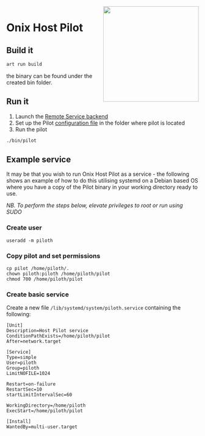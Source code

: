 <img src="https://raw.githubusercontent.com/gatblau/onix/develop/piloth/pilot.png" width="250" align="right"/>

# Onix Host Pilot

## Build it

```bash
art run build
```

the binary can be found under the created bin folder.

## Run it

1. Launch the [Remote Service backend](https://github.com/gatblau/onix/tree/develop/rem/docker)
2. Set up the Pilot [configuration file](.pilot) in the folder where pilot is located
3. Run the pilot

```bash
./bin/pilot
```

## Example service

It may be that you wish to run Onix Host Pilot as a service - the following shows an example of how to do this utilising systemd on a Debian based OS where you have a copy of the Pilot binary in your working directory ready to use.

*NB. To perform the steps below, elevate privileges to root or run using SUDO*

### Create user

```
useradd -m piloth
```

### Copy pilot and set permissions
```
cp pilot /home/piloth/.
chown piloth:piloth /home/piloth/pilot
chmod 700 /home/piloth/pilot
```

### Create basic service

Create a new file `/lib/systemd/system/piloth.service` containing the following:

```
[Unit]
Description=Host Pilot service
ConditionPathExists=/home/piloth/pilot
After=network.target
 
[Service]
Type=simple
User=piloth
Group=piloth
LimitNOFILE=1024

Restart=on-failure
RestartSec=10
startLimitIntervalSec=60

WorkingDirectory=/home/piloth
ExecStart=/home/piloth/pilot

[Install]
WantedBy=multi-user.target
```
